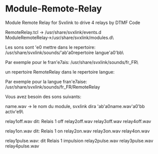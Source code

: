 # Module-Remote-Relay
Module Remote Relay for Svxlink to drive 4 relays by DTMF Code

RemoteRelay.tcl   -> /usr/share/svxlink/events.d\
ModuleRemoteRelay->/usr/share/svxlink/modules.d\

Les sons sont \'e0 mettre dans le repertoire: /usr/share/svxlink/sounds/\'ab\'a0repertoire langue\'a0\'bb\

Par exemple pour le fran\'e7ais: /usr/share/svxlink/sounds/fr_FR\

un repertoire RemoteRelay dans le repertoire langue:

Par exemple pour la langue fran\'e7aise: /usr/share/svxlink/sounds/fr_FR/RemoteRelay

Vous avez besoin des sons suivants:

name.wav -> le nom du module, svxlink dira \'ab\'a0name.wav\'a0\'bb activ\'e9\

relay1off.wav   dit: Relais 1 off
relay2off.wav
relay3off.wav
relay4off.wav

relay1on.wav dit: Relais 1 on
relay2on.wav
relay3on.wav
relay4on.wav
 
relay1pulse.wav: dit Relais 1 impulsion
relay2pulse.wav
relay3pulse.wav
relay4pulse.wav
